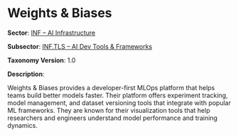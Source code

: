 # Weights & Biases

**Sector**: [INF – AI Infrastructure](../taxonomy/inf.md)

**Subsector**: [INF.TLS – AI Dev Tools & Frameworks](../taxonomy/inf.tls.md)

**Taxonomy Version**: 1.0

**Description**:

Weights & Biases provides a developer-first MLOps platform that helps teams build better models faster. Their platform offers experiment tracking, model management, and dataset versioning tools that integrate with popular ML frameworks. They are known for their visualization tools that help researchers and engineers understand model performance and training dynamics. 
